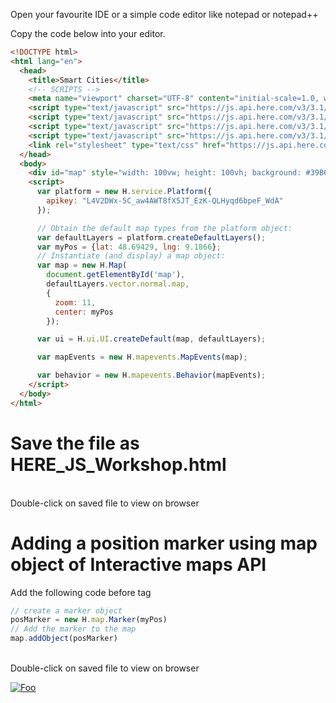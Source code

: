
Open your favourite IDE or a simple code editor like notepad or notepad++

Copy the code below into your editor.

``` html
<!DOCTYPE html>
<html lang="en">
  <head>
    <title>Smart Cities</title>
    <!-- SCRIPTS -->
    <meta name="viewport" charset="UTF-8" content="initial-scale=1.0, width=device-width" />
    <script type="text/javascript" src="https://js.api.here.com/v3/3.1/mapsjs-core.js"></script>
    <script type="text/javascript" src="https://js.api.here.com/v3/3.1/mapsjs-service.js"></script>
    <script type="text/javascript" src="https://js.api.here.com/v3/3.1/mapsjs-ui.js"></script>
    <script type="text/javascript" src="https://js.api.here.com/v3/3.1/mapsjs-mapevents.js"></script>
    <link rel="stylesheet" type="text/css" href="https://js.api.here.com/v3/3.1/mapsjs-ui.css"/>
  </head>
  <body>
    <div id="map" style="width: 100vw; height: 100vh; background: #39B6B3;" ></div> 
    <script>
      var platform = new H.service.Platform({
        apikey: "L4V2DWx-5C_aw4AWT8fX5JT_EzK-QLHyqd6bpeF_WdA"
      });

      // Obtain the default map types from the platform object:
      var defaultLayers = platform.createDefaultLayers();
      var myPos = {lat: 48.69429, lng: 9.1866};
      // Instantiate (and display) a map object:
      var map = new H.Map(
        document.getElementById('map'),
        defaultLayers.vector.normal.map,
        {
          zoom: 11,
          center: myPos
        });

      var ui = H.ui.UI.createDefault(map, defaultLayers);

      var mapEvents = new H.mapevents.MapEvents(map);

      var behavior = new H.mapevents.Behavior(mapEvents);
    </script>
  </body>
</html>
```
# Save the file as HERE_JS_Workshop.html

</br> Double-click on saved file to view on browser

# Adding a position marker using map object of Interactive maps API
Add the following code before </script> tag

```javascript
// create a marker object
posMarker = new H.map.Marker(myPos)
// Add the marker to the map 
map.addObject(posMarker)
```
</br> Double-click on saved file to view on browser

[![Foo](https://github.com/kuberaspeaking/HERE-JS-workshop/blob/master/img/s2.png)](https://github.com/kuberaspeaking/HERE-JS-workshop/blob/master/Step2.md) 


